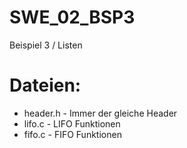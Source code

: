 # SWE_02_BSP3
Beispiel 3 / Listen

# Dateien:
* header.h - Immer der gleiche Header
* lifo.c - LIFO Funktionen
* fifo.c - FIFO Funktionen
